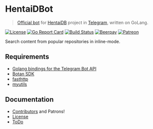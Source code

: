 # HentaiDBot
> [Official bot](https://telegram.me/HentaiDBot) for [HentaiDB](https://telegram.me/HentaiDB) project in [Telegram](https://telegram.org), written on GoLang.

[![License](https://img.shields.io/npm/l/express.svg?maxAge=2592000)](LICENSE.md)
[![Go Report Card](https://goreportcard.com/badge/github.com/toby3d/HentaiDBot)](https://goreportcard.com/report/github.com/toby3d/HentaiDBot)
[![Build Status](https://travis-ci.org/toby3d/HentaiDBot.svg)](https://travis-ci.org/toby3d/HentaiDBot)
[![Beerpay](https://beerpay.io/toby3d/HentaiDBot/badge.svg?style=flat)](https://beerpay.io/toby3d/HentaiDBot)
[![Patreon](https://img.shields.io/badge/support-patreon-E66500.svg?maxAge=2592000)](https://www.patreon.com/toby3d)

Search content from popular repositories in inline-mode.

## Requirements
- [Golang bindings for the Telegram Bot API](https://github.com/go-telegram-bot-api/telegram-bot-api)
- [Botan SDK](https://github.com/botanio/sdk#go)
- [fasthttp](https://github.com/valyala/fasthttp)
- [myutils](https://github.com/kirillDanshin/myutils)

## Documentation
- [Contributors](CONTRIBUTORS.md) and Patrons!
- [License](LICENSE.md)
- [ToDo](https://gist.github.com/toby3d/b5bcc86409cc8093849da450c7ba2008)